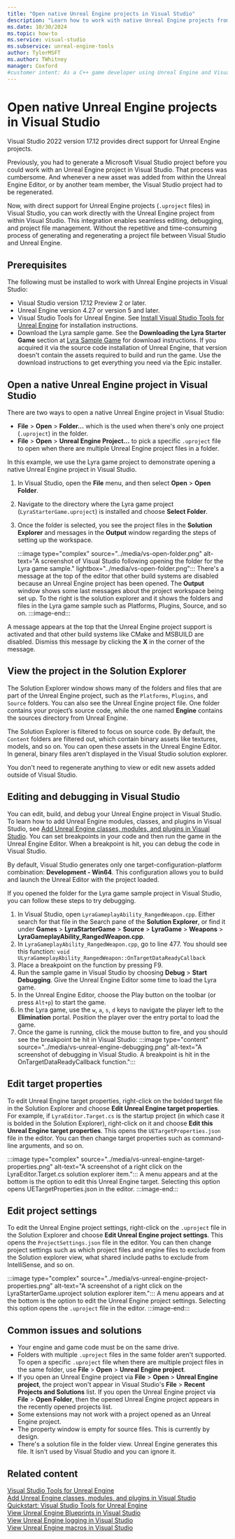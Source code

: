 ```yaml
---
title: "Open native Unreal Engine projects in Visual Studio"
description: "Learn how to work with native Unreal Engine projects from within Visual Studio"
ms.date: 10/30/2024
ms.topic: how-to
ms.service: visual-studio
ms.subservice: unreal-engine-tools
author: TylerMSFT
ms.author: TWhitney
manager: Coxford
#customer intent: As a C++ game developer using Unreal Engine and Visual Studio, I want to work in Visual Studio with native Unreal Engine projects so that I can use Visual Studio's features and tools to develop my game without having to switch back-and-forth between the Unreal Engine Editor and Visual Studio.
---
```


# Open native Unreal Engine projects in Visual Studio

Visual Studio 2022 version 17.12 provides direct support for Unreal Engine projects.

Previously, you had to generate a Microsoft Visual Studio project before you could work with an Unreal Engine project in Visual Studio. That process was cumbersome. And whenever a new asset was added from within the Unreal Engine Editor, or by another team member, the Visual Studio project had to be regenerated.

Now, with direct support for Unreal Engine projects (`.uproject` files) in Visual Studio, you can work directly with the Unreal Engine project from within Visual Studio. This integration enables seamless editing, debugging, and project file management. Without the repetitive and time-consuming process of generating and regenerating a project file between Visual Studio and Unreal Engine.

## Prerequisites

The following must be installed to work with Unreal Engine projects in Visual Studio:

- Visual Studio version 17.12 Preview 2 or later.
- Unreal Engine version 4.27 or version 5 and later.
- Visual Studio Tools for Unreal Engine. See [Install Visual Studio Tools for Unreal Engine](vs-tools-unreal-install.md) for installation instructions.
- Download the Lyra sample game. See the **Downloading the Lyra Starter Game** section at [Lyra Sample Game](https://docs.unrealengine.com/5.0/lyra-sample-game-in-unreal-engine/) for download instructions. If you acquired it via the source code installation of Unreal Engine, that version doesn't contain the assets required to build and run the game. Use the download instructions to get everything you need via the Epic installer.

## Open a native Unreal Engine project in Visual Studio

There are two ways to open a native Unreal Engine project in Visual Studio:
- **File** > **Open** > **Folder...** which is the used when there's only one project (`.uproject`) in the folder.
- **File** > **Open** > **Unreal Engine Project...** to pick a specific `.uproject` file to open when there are multiple Unreal Engine project files in a folder.

In this example, we use the Lyra game project to demonstrate opening a native Unreal Engine project in Visual Studio.

1. In Visual Studio, open the **File** menu, and then select **Open** > **Open Folder**.
1. Navigate to the directory where the Lyra game project (`LyraStarterGame.uproject`) is installed and choose **Select Folder**.
1. Once the folder is selected, you see the project files in the **Solution Explorer** and messages in the **Output** window regarding the steps of setting up the workspace.

    :::image type="complex" source="../media/vs-open-folder.png" alt-text="A screenshot of Visual Studio following opening the folder for the Lyra game sample." lightbox="../media/vs-open-folder.png":::
    There's a message at the top of the editor that other build systems are disabled because an Unreal Engine project has been opened. The **Output** window shows some last messages about the project workspace being set up. To the right is the solution explorer and it shows the folders and files in the Lyra game sample such as Platforms, Plugins, Source, and so on.
    :::image-end:::

A message appears at the top that the Unreal Engine project support is activated and that other build systems like CMake and MSBUILD are disabled. Dismiss this message by clicking the **X** in the corner of the message.

## View the project in the Solution Explorer

The Solution Explorer window shows many of the folders and files that are part of the Unreal Engine project, such as the `Platforms`, `Plugins`, and `Source` folders. You can also see the Unreal Engine project file. One folder contains your project’s source code, while the one named **Engine** contains the sources directory from Unreal Engine.

The Solution Explorer is filtered to focus on source code. By default, the `Content` folders are filtered out, which contain binary assets like textures, models, and so on. You can open these assets in the Unreal Engine Editor. In general, binary files aren't displayed in the Visual Studio solution explorer.

You don't need to regenerate anything to view or edit new assets added outside of Visual Studio.

## Editing and debugging in Visual Studio

You can edit, build, and debug your Unreal Engine project in Visual Studio. To learn how to add Unreal Engine modules, classes, and plugins in Visual Studio, see [Add Unreal Engine classes, modules, and plugins in Visual Studio](vs-tools-unreal-add-class-module-plugin.md). You can set breakpoints in your code and then run the game in the Unreal Engine Editor. When a breakpoint is hit, you can debug the code in Visual Studio.

By default, Visual Studio generates only one target-configuration-platform combination: **Development - Win64**. This configuration allows you to build and launch the Unreal Editor with the project loaded.

If you opened the folder for the Lyra game sample project in Visual Studio, you can follow these steps to try debugging.

1. In Visual Studio, open `LyraGameplayAbility_RangedWeapon.cpp`. Either search for that file in the Search pane of the **Solution Explorer**, or find it under **Games** > **LyraStarterGame** > **Source** > **LyraGame** > **Weapons** > **LyraGameplayAbility_RangedWeapon.cpp**.
1. In `LyraGameplayAbility_RangedWeapon.cpp`, go to line 477. You should see this function: `void ULyraGameplayAbility_RangedWeapon::OnTargetDataReadyCallback`
1. Place a breakpoint on the function by pressing F9.
1. Run the sample game in Visual Studio by choosing **Debug** > **Start Debugging**. Give the Unreal Engine Editor some time to load the Lyra game.
1. In the Unreal Engine Editor, choose the Play button on the toolbar (or press `Alt+p`) to start the game.
1. In the Lyra game, use the `w`, `a`, `s`, `d` keys to navigate the player left to the **Elimination** portal. Position the player over the entry portal to load the game.
1. Once the game is running, click the mouse button to fire, and you should see the breakpoint be hit in Visual Studio:
    :::image type="content" source="../media/vs-unreal-engine-debugging.png" alt-text="A screenshot of debugging in Visual Studio. A breakpoint is hit in the OnTargetDataReadyCallback function.":::

## Edit target properties

To edit Unreal Engine target properties, right-click on the bolded target file in the Solution Explorer and choose **Edit Unreal Engine target properties**. For example, if `LyraEditor.Target.cs` is the startup project (in which case it is bolded in the Solution Explorer), right-click on it and choose **Edit this Unreal Engine target properties**. This opens the `UETargetProperties.json` file in the editor. You can then change target properties such as command-line arguments, and so on.

:::image type="complex" source="../media/vs-unreal-engine-target-properties.png" alt-text="A screenshot of a right click on the LyraEditor.Target.cs solution explorer item.":::
A menu appears and at the bottom is the option to edit this Unreal Engine target. Selecting this option opens UETargetProperties.json in the editor.
:::image-end:::

## Edit project settings

To edit the Unreal Engine project settings, right-click on the `.uproject` file in the Solution Explorer and choose **Edit Unreal Engine project settings**. This opens the `ProjectSettings.json` file in the editor. You can then change project settings such as which project files and engine files to exclude from the Solution explorer view, what shared include paths to exclude from IntelliSense, and so on.

:::image type="complex" source="../media/vs-unreal-engine-project-properties.png" alt-text="A screenshot of a right click on the LyraStarterGame.uproject solution explorer item.":::
A menu appears and at the bottom is the option to edit the Unreal Engine project settings. Selecting this option opens the `.uproject` file in the editor.
:::image-end:::

## Common issues and solutions

- Your engine and game code must be on the same drive.
- Folders with multiple `.uproject` files in the same folder aren't supported. To open a specific `.uproject` file when there are multiple project files in the same folder, use **File** > **Open** > **Unreal Engine project**.
- If you open an Unreal Engine project via **File** > **Open** > **Unreal Engine project**, the project won't appear in Visual Studio's **File** > **Recent Projects and Solutions** list. If you open the Unreal Engine project via **File** > **Open Folder**, then the opened Unreal Engine project appears in the recently opened projects list.
- Some extensions may not work with a project opened as an Unreal Engine project.
- The property window is empty for source files. This is currently by design.
- There's a solution file in the folder view. Unreal Engine generates this file. It isn't used by Visual Studio and you can ignore it.

## Related content

[Visual Studio Tools for Unreal Engine](./vs-tools-unreal-overview.md)\
[Add Unreal Engine classes, modules, and plugins in Visual Studio](vs-tools-unreal-add-class-module-plugin.md)\
[Quickstart: Visual Studio Tools for Unreal Engine](vs-tools-unreal-quickstart.md)\
[View Unreal Engine Blueprints in Visual Studio](vs-tools-unreal-view-blueprints.md)\
[View Unreal Engine logging in Visual Studio](vs-tools-unreal-logging.md)\
[View Unreal Engine macros in Visual Studio](vs-tools-unreal-view-macros.md)